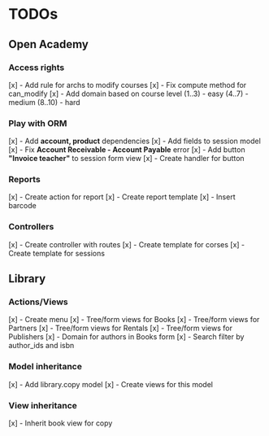 # TODOs

## Open Academy

### Access rights

[x] - Add rule for archs to modify courses
[x] - Fix compute method for can_modify
[x] - Add domain based on course level (1..3) - easy (4..7) - medium (8..10) - hard

### Play with ORM

[x] - Add **account, product** dependencies
[x] - Add fields to session model
[x] - Fix **Account Receivable - Account Payable** error
[x] - Add button **"Invoice teacher"** to session form view
[x] - Create handler for button

### Reports

[x] - Create action for report
[x] - Create report template
[x] - Insert barcode

### Controllers

[x] - Create controller with routes
[x] - Create template for corses
[x] - Create template for sessions

## Library

### Actions/Views

[x] - Create menu
[x] - Tree/form views for Books
[x] - Tree/form views for Partners
[x] - Tree/form views for Rentals
[x] - Tree/form views for Publishers
[x] - Domain for authors in Books form
[x] - Search filter by author_ids and isbn

### Model inheritance

[x] - Add library.copy model
[x] - Create views for this model


### View inheritance

[x] - Inherit book view for copy

### 